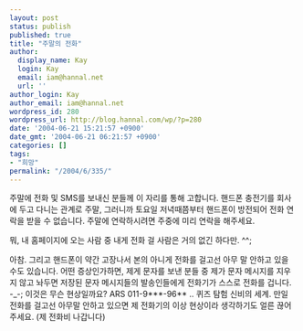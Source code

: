 ```yaml
---
layout: post
status: publish
published: true
title: "주말의 전화"
author:
  display_name: Kay
  login: Kay
  email: iam@hannal.net
  url: ''
author_login: Kay
author_email: iam@hannal.net
wordpress_id: 280
wordpress_url: http://blog.hannal.com/wp/?p=280
date: '2004-06-21 15:21:57 +0900'
date_gmt: '2004-06-21 06:21:57 +0900'
categories: []
tags:
- "희망"
permalink: "/2004/6/335/"
---
```

<p>주말에 전화 및 SMS를 보내신 분들께 이 자리를 통해 고합니다. 핸드폰 충전기를 회사에 두고 다니는 관계로 주말, 그러니까 토요일 저녁때쯤부터 핸드폰이 방전되어 전화 연락을 받을 수 없습니다. 주말에 연락하시려면 주중에 미리 연락을 해주세요.</p>
<p>뭐, 내 홈페이지에 오는 사람 중 내게 전화 걸 사람은 거의 없긴 하다만. ^^;</p>
<p>아참. 그리고 핸드폰이 약간 고장나서 본의 아니게 전화를 걸고선 아무 말 안하고 있을 수도 있습니다. 어떤 증상인가하면, 제게 문자를 보낸 분들 중 제가 문자 메시지를 지우지 않고 놔두면 저장된 문자 메시지들의 발송인들에게 전화기가 스스로 전화를 겁니다. -_-; 이것은 무슨 현상일까요? ARS 011-9***-96** .. 퀴즈 탐험 신비의 세계. 만일 전화를 걸고선 아무말 안하고 있으면 제 전화기의 이상 현상이라 생각하기도 얼른 끊어주세요. (제 전화비 나갑니다)</p>
